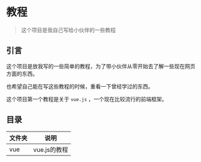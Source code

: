 # 教程

> 这个项目是我自己写给小伙伴的一些教程

## 引言

这个项目是放我写的一些简单的教程，为了带小伙伴从零开始去了解一些现在网页方面的东西。

也希望自己能在写这些教程的时候，重看一下曾经学过的东西。

这个项目第一个教程是关于 `vue.js` ，一个现在比较流行的前端框架。

## 目录

| 文件夹 | 说明 |
| --- | --- |
| vue | vue.js的教程 |